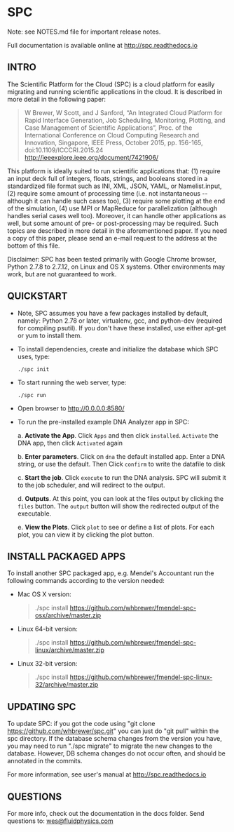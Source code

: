 # SPC

Note: see NOTES.md file for important release notes.

Full documentation is available online at http://spc.readthedocs.io

## INTRO

The Scientific Platform for the Cloud (SPC) is a cloud platform for easily migrating and running scientific applications in the cloud.  It is described in more detail in the following paper:

  > W Brewer, W Scott, and J Sanford, “An Integrated Cloud Platform for Rapid Interface Generation, Job Scheduling, Monitoring, Plotting, and Case Management of Scientific Applications”, Proc. of the International Conference on Cloud Computing Research and Innovation, Singapore, IEEE Press, October 2015, pp. 156-165, doi:10.1109/ICCCRI.2015.24 http://ieeexplore.ieee.org/document/7421906/

This platform is ideally suited to run scientific applications that: (1) require an input deck full of integers, floats, strings, and booleans stored in a standardized file format such as INI, XML, JSON, YAML, or Namelist.input, (2) require some amount of processing time (i.e. not instantaneous -- although it can handle such cases too), (3) require some plotting at the end of the simulation, (4) use MPI or MapReduce for parallelization (although handles serial cases well too).  Moreover, it can handle other applications as well, but some amount of pre- or post-processing may be required.  Such topics are described in more detail in the aforementioned paper.  If you need a copy of this paper, please send an e-mail request to the address at the bottom of this file.

Disclaimer: SPC has been tested primarily with Google Chrome browser, Python 2.7.8 to 2.7.12, on Linux and OS X systems. Other environments may work, but are not guaranteed to work.

## QUICKSTART

* Note, SPC assumes you have a few packages installed by default, namely: Python 2.78 or later,
  virtualenv, gcc, and python-dev (required for compiling psutil).  If you don't have these
  installed, use either apt-get or yum to install them.

* To install dependencies, create and initialize the database which SPC uses, type:

    `./spc init`

* To start running the web server, type:

    `./spc run`

* Open browser to http://0.0.0.0:8580/

* To run the pre-installed example DNA Analyzer app in SPC:

    a. **Activate the App**.  Click `Apps` and then click `installed`.  `Activate` the DNA app, then click `Activated` again

    b. **Enter parameters**. Click on `dna` the default installed app.  Enter a DNA string, or use the default.  Then Click `confirm` to write the datafile to disk

    c. **Start the job**. Click `execute` to run the DNA analysis.  SPC will submit it to the job scheduler, and will redirect to the output.

    d. **Outputs**.  At this point, you can look at the files output by clicking the `files` button. The `output` button will show the redirected output of the executable.

    e. **View the Plots**. Click `plot` to see or define a list of plots.  For each plot, you can view it by clicking the plot button.

## INSTALL PACKAGED APPS

To install another SPC packaged app, e.g. Mendel's Accountant run the following commands according to the version needed:

* Mac OS X version:

    > ./spc install https://github.com/whbrewer/fmendel-spc-osx/archive/master.zip

* Linux 64-bit version:

    > ./spc install https://github.com/whbrewer/fmendel-spc-linux/archive/master.zip

* Linux 32-bit version:

    > ./spc install https://github.com/whbrewer/fmendel-spc-linux-32/archive/master.zip

## UPDATING SPC

To update SPC: if you got the code using "git clone https://github.com/whbrewer/spc.git"
you can just do "git pull" within the spc directory.  If the database schema changes from the version you have, you may need to run "./spc migrate" to migrate the new changes to the database.  However, DB schema changes do not occur often, and should be annotated in the commits.

For more information, see user's manual at http://spc.readthedocs.io

## QUESTIONS

For more info, check out the documentation in the docs folder.  Send questions to: wes@fluidphysics.com
